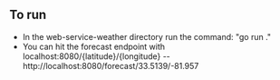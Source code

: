 ## To run

- In the web-service-weather directory run the command: "go run ."
- You can hit the forecast endpoint with localhost:8080/{latitude}/{longitude}
--http://localhost:8080/forecast/33.5139/-81.957
